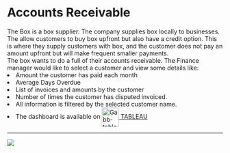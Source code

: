 <body>
  <h1>Accounts Receivable</h1>
  The Box is a box supplier. The company supplies box locally to businesses. The allow customers to buy box upfront but also have a credit option. This is where they supply customers with box, and the customer does not pay an amount upfront but will make frequent smaller payments.
  </br>The box wants to do a full of their accounts receivable. The Finance manager would like to select a customer and view some details like:
  <li> Amount the customer has paid each month
  <li>Average Days Overdue
  <li>List of invoices and amounts by the customer
  <li>Number of times the customer has disputed invoiced.
  <li>All information is filtered by the selected customer name.
  
<li>The dashboard is available on <a href='https://public.tableau.com/views/AccountsReceivable_16463225078900/Painel1?:language=pt-BR&:display_count=n&:origin=viz_share_link'> <img align="center" alt="Gabb-tableau" height="45" width="40" src="https://user-images.githubusercontent.com/32903323/43256817-e40da78a-90c5-11e8-9c84-9471549a1259.png"/> TABLEAU</a></li>
<hr>
<img src='https://github.com/gabrielalastra/TABLEAU/blob/main/AccountsReceivable_.png?raw=true'/>

</body>
  
